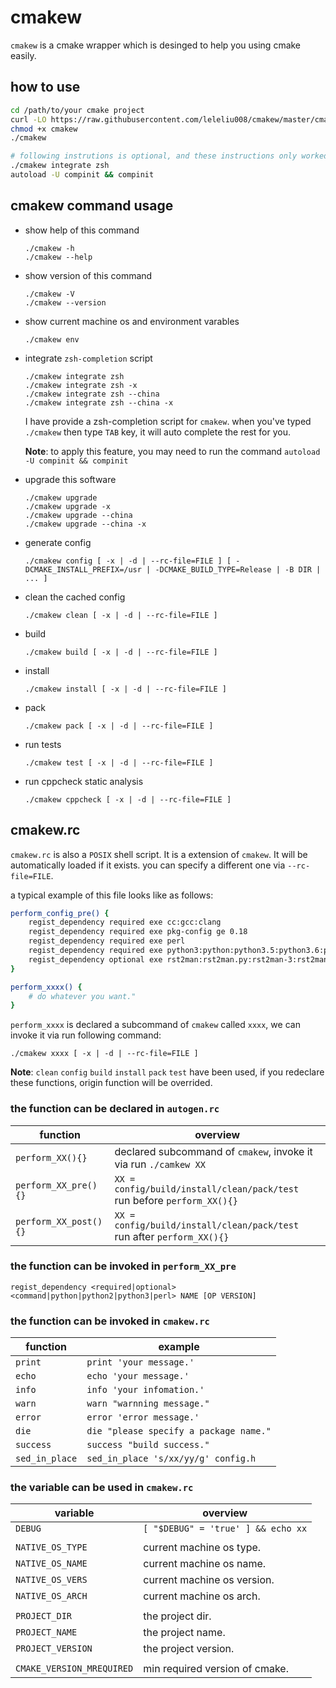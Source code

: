 # cmakew
`cmakew` is a cmake wrapper which is desinged to help you using cmake easily.

## how to use
```bash
cd /path/to/your cmake project
curl -LO https://raw.githubusercontent.com/leleliu008/cmakew/master/cmakew
chmod +x cmakew
./cmakew

# following instrutions is optional, and these instructions only worked in zsh
./cmakew integrate zsh
autoload -U compinit && compinit
```

## cmakew command usage
*   show help of this command

        ./cmakew -h
        ./cmakew --help

*   show version of this command

        ./cmakew -V
        ./cmakew --version

*   show current machine os and environment varables

        ./cmakew env

*   integrate `zsh-completion` script

        ./cmakew integrate zsh
        ./cmakew integrate zsh -x
        ./cmakew integrate zsh --china
        ./cmakew integrate zsh --china -x
        
    I have provide a zsh-completion script for `cmakew`. when you've typed `./cmakew` then type `TAB` key, it will auto complete the rest for you.

    **Note**: to apply this feature, you may need to run the command `autoload -U compinit && compinit`

*   upgrade this software

        ./cmakew upgrade
        ./cmakew upgrade -x
        ./cmakew upgrade --china
        ./cmakew upgrade --china -x

*   generate config

        ./cmakew config [ -x | -d | --rc-file=FILE ] [ -DCMAKE_INSTALL_PREFIX=/usr | -DCMAKE_BUILD_TYPE=Release | -B DIR | ... ]

*   clean the cached config

        ./cmakew clean [ -x | -d | --rc-file=FILE ]

*   build

        ./cmakew build [ -x | -d | --rc-file=FILE ]

*   install

        ./cmakew install [ -x | -d | --rc-file=FILE ]

*   pack

        ./cmakew pack [ -x | -d | --rc-file=FILE ]

*   run tests

        ./cmakew test [ -x | -d | --rc-file=FILE ]

*   run cppcheck static analysis

        ./cmakew cppcheck [ -x | -d | --rc-file=FILE ]

## cmakew.rc
`cmakew.rc` is also a `POSIX` shell script. It is a extension of `cmakew`. It will be automatically loaded if it exists. you can specify a different one via `--rc-file=FILE`.

a typical example of this file looks like as follows:

```bash
perform_config_pre() {
    regist_dependency required exe cc:gcc:clang
    regist_dependency required exe pkg-config ge 0.18
    regist_dependency required exe perl
    regist_dependency required exe python3:python:python3.5:python3.6:python3.7:python3.8:python3.9 ge 3.5
    regist_dependency optional exe rst2man:rst2man.py:rst2man-3:rst2man-3.6:rst2man-3.7:rst2man-3.8:rst2man-3.9
}

perform_xxxx() {
    # do whatever you want."
}
```

`perform_xxxx` is declared a subcommand of `cmakew` called `xxxx`, we can invoke it via run following command:

```
./cmakew xxxx [ -x | -d | --rc-file=FILE ]
```
**Note**: `clean` `config` `build` `install` `pack` `test` have been used, if you redeclare these functions, origin function will be overrided.

### the function can be declared in `autogen.rc`
|function|overview|
|-|-|
|`perform_XX(){}`|declared subcommand of `cmakew`, invoke it via run `./camkew XX`|
|`perform_XX_pre(){}`|`XX = config/build/install/clean/pack/test`<br>run before `perform_XX(){}`|
|`perform_XX_post(){}`|`XX = config/build/install/clean/pack/test`<br>run after `perform_XX(){}`|

### the function can be invoked in `perform_XX_pre`
```
regist_dependency <required|optional> <command|python|python2|python3|perl> NAME [OP VERSION]
```

### the function can be invoked in `cmakew.rc`
|function|example|
|-|-|
|`print`|`print 'your message.'`|
|`echo`|`echo 'your message.'`|
|`info`|`info 'your infomation.'`|
|`warn`|`warn "warnning message."`|
|`error`|`error 'error message.'`|
|`die`|`die "please specify a package name."`|
|`success`|`success "build success."`|
|`sed_in_place`|`sed_in_place 's/xx/yy/g' config.h`|

### the variable can be used in `cmakew.rc`
|variable|overview|
|-|-|
|`DEBUG`|`[ "$DEBUG" = 'true' ] && echo xx`|
|||
|`NATIVE_OS_TYPE`|current machine os type.|
|`NATIVE_OS_NAME`|current machine os name.|
|`NATIVE_OS_VERS`|current machine os version.|
|`NATIVE_OS_ARCH`|current machine os arch.|
|||
|`PROJECT_DIR`|the project dir.|
|`PROJECT_NAME`|the project name.|
|`PROJECT_VERSION`|the project version.|
|||
|`CMAKE_VERSION_MREQUIRED`|min required version of cmake.|
